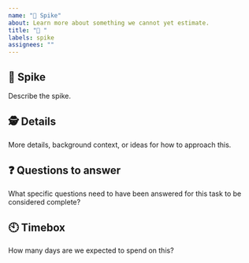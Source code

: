```yaml
---
name: "🦔 Spike"
about: Learn more about something we cannot yet estimate.
title: "🦔 "
labels: spike
assignees: ""
---
```


## 🦔 Spike

Describe the spike.

## 🕵️ Details

More details, background context, or ideas for how to approach this.

## ❓ Questions to answer

What specific questions need to have been answered for this task to be considered complete?

## 🕙 Timebox

How many days are we expected to spend on this?
